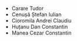  - Carare Tudor
 - Cenușă Ștefan Iulian 
 - Cioromila Andrei Claudiu
 - Huțanu Dan Constantin
 - Manea Cezar Constantin
